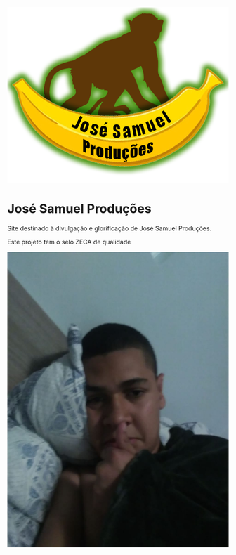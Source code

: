 <img src="./assets/img/logo/José Samuel Produções.png">

# José Samuel Produções

Site destinado à divulgação e glorificação de José Samuel Produções.

Este projeto tem o selo ZECA de qualidade

<img src="./assets/img/readme/zequinha2.jpg">